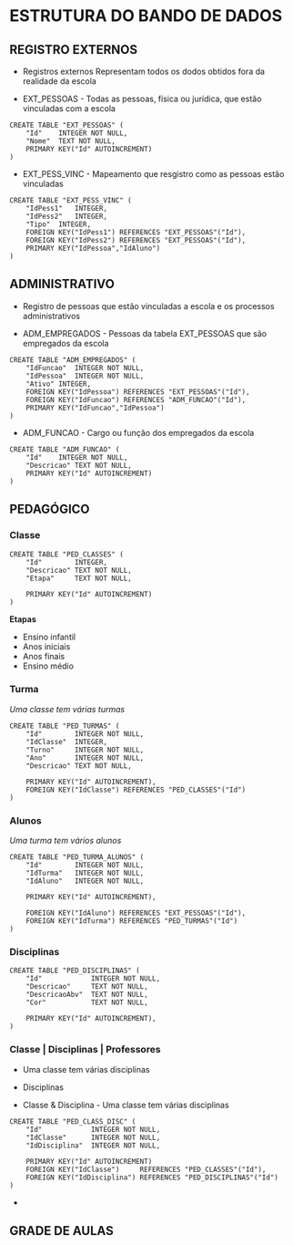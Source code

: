 # ESTRUTURA DO BANDO DE DADOS

## REGISTRO EXTERNOS

* Registros externos Representam todos os dodos obtidos fora da realidade da escola

* EXT_PESSOAS - Todas as pessoas, física ou jurídica, que estão vinculadas com a escola

```
CREATE TABLE "EXT_PESSOAS" (
	"Id"	INTEGER NOT NULL,
	"Nome"	TEXT NOT NULL,
	PRIMARY KEY("Id" AUTOINCREMENT)
)
```

* EXT_PESS_VINC - Mapeamento que resgistro como as pessoas estão vinculadas

```
CREATE TABLE "EXT_PESS_VINC" (
	"IdPess1"	INTEGER,
	"IdPess2"	INTEGER,
	"Tipo"	INTEGER,
	FOREIGN KEY("IdPess1") REFERENCES "EXT_PESSOAS"("Id"),
	FOREIGN KEY("IdPess2") REFERENCES "EXT_PESSOAS"("Id"),
	PRIMARY KEY("IdPessoa","IdAluno")
)
```

## ADMINISTRATIVO

* Registro de pessoas que estão vinculadas a escola e os processos administrativos

* ADM_EMPREGADOS - Pessoas da tabela EXT_PESSOAS que são empregados da escola

```
CREATE TABLE "ADM_EMPREGADOS" (
	"IdFuncao"	INTEGER NOT NULL,
	"IdPessoa"	INTEGER NOT NULL,
	"Ativo"	INTEGER,
	FOREIGN KEY("IdPessoa") REFERENCES "EXT_PESSOAS"("Id"),
	FOREIGN KEY("IdFuncao") REFERENCES "ADM_FUNCAO"("Id"),
	PRIMARY KEY("IdFuncao","IdPessoa")
)
```

* ADM_FUNCAO - Cargo ou função dos empregados da escola

```
CREATE TABLE "ADM_FUNCAO" (
	"Id"	INTEGER NOT NULL,
	"Descricao"	TEXT NOT NULL,
	PRIMARY KEY("Id" AUTOINCREMENT)
)
```

## PEDAGÓGICO

### Classe

```
CREATE TABLE "PED_CLASSES" (
	"Id"		INTEGER,
	"Descricao"	TEXT NOT NULL,
	"Etapa"		TEXT NOT NULL,

	PRIMARY KEY("Id" AUTOINCREMENT)
)
```

**Etapas**

- Ensino infantil
- Anos iniciais
- Anos finais
- Ensino médio

### Turma

*Uma classe tem várias turmas*

```
CREATE TABLE "PED_TURMAS" (
	"Id"		INTEGER NOT NULL,
	"IdClasse"	INTEGER,
	"Turno"		INTEGER NOT NULL,
	"Ano"		INTEGER NOT NULL,
	"Descricao"	TEXT NOT NULL,

	PRIMARY KEY("Id" AUTOINCREMENT),
	FOREIGN KEY("IdClasse") REFERENCES "PED_CLASSES"("Id")
)
```

### Alunos

*Uma turma tem vários alunos*

```
CREATE TABLE "PED_TURMA_ALUNOS" (
	"Id"		INTEGER NOT NULL,
	"IdTurma"	INTEGER NOT NULL,
	"IdAluno"	INTEGER NOT NULL,
	
    PRIMARY KEY("Id" AUTOINCREMENT),
	
	FOREIGN KEY("IdAluno") REFERENCES "EXT_PESSOAS"("Id"),
	FOREIGN KEY("IdTurma") REFERENCES "PED_TURMAS"("Id")
)
```

### Disciplinas

```
CREATE TABLE "PED_DISCIPLINAS" (
	"Id"			INTEGER NOT NULL,
	"Descricao"		TEXT NOT NULL,
	"DescricaoAbv"	TEXT NOT NULL,
	"Cor"			TEXT NOT NULL,

    PRIMARY KEY("Id" AUTOINCREMENT),
)
```



### Classe | Disciplinas | Professores

* Uma classe tem várias disciplinas

* Disciplinas



* Classe & Disciplina - Uma classe tem várias disciplinas

```
CREATE TABLE "PED_CLASS_DISC" (
    "Id"	        INTEGER NOT NULL,
	"IdClasse"	    INTEGER NOT NULL,
	"IdDisciplina"	INTEGER NOT NULL,    

	PRIMARY KEY("Id" AUTOINCREMENT)
	FOREIGN KEY("IdClasse")     REFERENCES "PED_CLASSES"("Id"),
	FOREIGN KEY("IdDisciplina") REFERENCES "PED_DISCIPLINAS"("Id")
)
```

* 

## GRADE DE AULAS